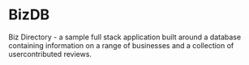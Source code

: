 # BizDB
Biz Directory - a sample full stack application built around a database containing information on a range of businesses and a collection of usercontributed reviews.
